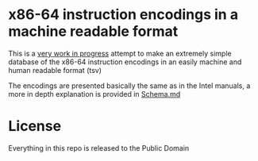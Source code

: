 # x86-64 instruction encodings in a machine readable format

This is a [very work in progress](Todo.md) attempt to make an extremely simple database of the x86-64 instruction encodings in an easily machine and human readable format (tsv)

The encodings are presented basically the same as in the Intel manuals, a more in depth explanation is provided in [Schema.md](Schema.md)

# License

Everything in this repo is released to the Public Domain
